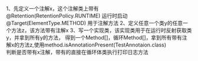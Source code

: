 1、先定义一个注解x，这个注解类上带有@Retention(RetentionPolicy.RUNTIME)  运行时启动
                 @Target(ElementType.METHOD)  用于注解方法
2、定义任意一个类y的任意一个方法z，该方法带有注解x
3、写一个实现类，该实现类用于在运行时反射获取类y，并拿到所有y的方法，
得到一个Method[]，循环Method[]，拿到所有带有注解x的方法z,使用method.isAnnotationPresent(TestAnnotaion.class)  
判断是否带有x注解，带有的直接在循环体类执行打印日志方法